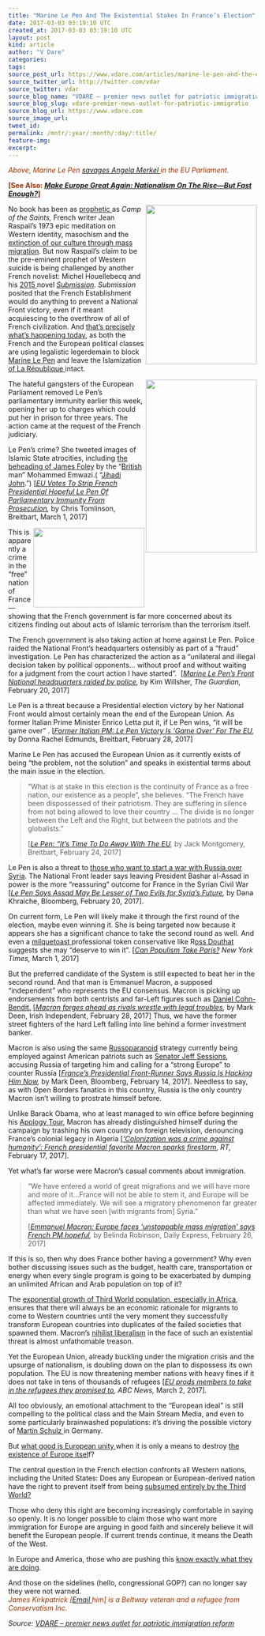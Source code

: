 ```yaml
---
title: "Marine Le Pen And The Existential Stakes In France’s Election"
date: 2017-03-03 03:19:10 UTC
created_at: 2017-03-03 03:19:10 UTC
layout: post
kind: article
author: "V Dare"
categories: 
tags: 
source_post_url: https://www.vdare.com/articles/marine-le-pen-and-the-existential-stakes-in-frances-election
source_twitter_url: http://twitter.com/vdar
source_twitter: vdar
source_blog_name: "VDARE – premier news outlet for patriotic immigration reform"
source_blog_slug: vdare-premier-news-outlet-for-patriotic-immigratio
source_blog_url: https://www.vdare.com
source_image_url: 
tweet_id:
permalink: /mntr/:year/:month/:day/:title/
feature-img: 
excerpt:
---
```

<div class="pf-content"><p><span style="color: #993300;"><em>Above, Marine Le Pen <a href="https://www.youtube.com/watch?v=Fkvpj3fkMYM">savages Angela Merkel </a>in the EU Parliament.</em></span></p>
<p><strong><span style="color: #993300;">[See Also:</span> <a href="http://www.vdare.com/articles/make-europe-great-again-nationalism-on-the-rise-but-fast-enough"><em>Make Europe Great Again: Nationalism On The Rise—But Fast Enough?</em></a><span style="color: #993300;">] </span></strong></p>
<p><img class="alignright wp-image-108356" title="" src="https://s3-us-west-2.amazonaws.com/vdare-live/wp-content/uploads/2017/03/02213947/TheCampOfTheSaints.jpg" width="225" height="323" align="right">No book has been as <a href="http://www.vdare.com/posts/camp-of-the-saints-author-jean-raspail-fears-for-the-future-of-european-civilization">prophetic </a>as <em>Camp of the Saints</em><em>, </em>French writer Jean Raspail’s 1973 epic meditation on Western identity, masochism and the <a href="http://www.vdare.com/posts/jean-raspails-the-camp-of-the-saints">extinction of our culture through mass migration</a>. But now Raspail’s claim to be the pre-eminent prophet of Western suicide is being challenged by another French novelist: Michel Houellebecq and his <a href="https://en.wikipedia.org/wiki/Submission_(novel)">2015 </a>novel <a href="http://www.vdare.com/posts/michel-houellebecq-on-his-novel-about-islams-takeover-of-france"><em>Submission</em></a><em>. Submission </em>posited that the French Establishment would do anything to prevent a National Front victory, even if it meant acquiescing to the overthrow of all of French civilization. And <a href="http://www.vdare.com/posts/downfall-of-europe-houellebecqs-submission-on-track">that’s precisely what’s happening today</a>, as both the French and the European political classes are using legalistic legerdemain to block <a href="https://www.google.com/search?hl=en&amp;q=Marine%20Le%20Pen+site:vdare,com">Marine Le Pen</a> and leave the Islamization <a href="http://www.vdare.com/posts/french-anticlericalism-and-catholic-resistance-has-nothing-to-do-with-charlie-hebdo">of La République </a>intact.</p>
<p><img class="alignright wp-image-108357" title="" src="https://s3-us-west-2.amazonaws.com/vdare-live/wp-content/uploads/2017/03/02213958/Soumission_cover.jpg" width="225" height="350" align="right">The hateful gangsters of the European Parliament removed Le Pen’s parliamentary immunity earlier this week, opening her up to charges which could put her in prison for three years. The action came at the request of the French judiciary.</p>
<p>Le Pen’s crime? She tweeted images of Islamic State atrocities, including <a href="http://www.vdare.com/posts/rappers-and-isis-its-all-about-hating-on-the-west">the beheading of James Foley</a> by the “<a href="http://www.vdare.com/posts/do-muslims-decapitaters-glory-in-the-name-of-briton">British</a> man” Mohammed Emwazi.( “<a href="http://www.breitbart.com/london/2016/01/20/2816985/">Jihadi John</a>.”) [<a href="http://www.breitbart.com/london/2017/03/01/marine-le-pen-lose-parliamentary-immunity-tweets-2015/"><em>EU Votes To Strip French Presidential Hopeful Le Pen Of Parliamentary Immunity From Prosecution</em></a><em>, </em>by Chris Tomlinson, Breitbart, March 1, 2017]</p>
<p><img class="alignright wp-image-108358" src="https://s3-us-west-2.amazonaws.com/vdare-live/wp-content/uploads/2017/03/02214703/836565-lepen-isis-censure.jpg" width="225" height="161" align="right">This is apparently a crime in the “free” nation of France—showing that the French government is far more concerned about its citizens finding out about acts of Islamic terrorism than the terrorism itself.</p>
<p>The French government is also taking action at home against Le Pen. Police raided the National Front’s headquarters ostensibly as part of a “fraud” investigation. Le Pen has characterized the action as a “unilateral and illegal decision taken by political opponents… without proof and without waiting for a judgment from the court action I have started”.  [<a href="https://www.theguardian.com/world/2017/feb/20/marine-le-pen-front-national-headquarters-raided-by-police"><em>Marine Le Pen’s Front National headquarters raided by police</em></a><em>, </em>by Kim Willsher, <i>The Guardian,</i> February 20, 2017]</p>
<p>Le Pen is a threat because a Presidential election victory by her National Front would almost certainly mean the end of the European Union. As former Italian Prime Minister Enrico Letta put it, if Le Pen wins, “it will be game over” . [<a href="http://www.breitbart.com/london/2017/02/28/former-italian-pm-le-pen-victory-is-game-over-for-the-eu/"><em>Former Italian PM: Le Pen Victory Is ‘Game Over’ For The EU</em></a><em>, </em>by Donna Rachel Edmunds, Breitbart, February 28, 2017]</p>
<p>Marine Le Pen has accused the European Union as it currently exists of being “the problem, not the solution” and speaks in existential terms about the main issue in the election.</p>
<blockquote><p>“What is at stake in this election is the continuity of France as a free nation, our existence as a people”, she believes. “The French have been dispossessed of their patriotism. They are suffering in silence from not being allowed to love their country … The divide is no longer between the Left and the Right, but between the patriots and the globalists.”</p>
<p>[<a href="http://www.breitbart.com/london/2017/02/24/le-pen-its-time-to-do-away-with-the-eu/"><em>Le Pen: “It’s Time To Do Away With The EU</em></a><em>, </em>by Jack Montgomery, Breitbart, February 24, 2017]</p><div id="57966237cc52c74a5e1363c4" class="vdb_player vdb_57966237cc52c74a5e1363c456bcd17ce4b018167fea5539">    </div></blockquote>
<p>Le Pen is also a threat to <a href="http://www.vdare.com/articles/trolling-for-war-with-russia">those who want to start a war with Russia over Syria</a>. The National Front leader says leaving President Bashar al-Assad in power is the more “reassuring” outcome for France in the Syrian Civil War [<a href="https://www.bloomberg.com/politics/articles/2017-02-20/le-pen-says-assad-may-be-lesser-of-two-evils-for-syria-s-future/"><em>Le Pen Says Assad May Be Lesser of Two Evils for Syria’s Future</em></a><em>, </em>by Dana Khraiche, Bloomberg, February 20, 2017].</p>
<p>On current form, Le Pen will likely make it through the first round of the election, maybe even winning it. She is being targeted now because it appears she has a significant chance to take the second round as well. And even a <a href="http://www.vdare.com/articles/memo-to-r-douthat-d-brooks-your-conservative-intellectuals-are-just-no-good-which-is-why-we-have-immigration-and-cultural-marxism">milquetoast </a>professional token conservative like R<a href="http://www.vdare.com/posts/douthat-trump-v-ryan-white-identity-politics-v-same-old-same-old">oss Douthat</a> suggests she may “deserve to win it”. [<a href="https://www.nytimes.com/2017/03/01/opinion/can-populism-take-paris.html?_r=0"><em>Can Populism Take Paris?</em></a><em> New York Times, </em>March 1, 2017]</p>
<p>But the preferred candidate of the System is still expected to beat her in the second round. And that man is Emmanuel Macron, a supposed “independent” who represents the EU consensus. Macron is picking up endorsements from both centrists and far-Left figures such as <a href="http://www.vdare.com/articles/viktor-orban-and-the-national-question-in-hungary">Daniel Cohn-Bendit.</a> [<a href="http://www.independent.ie/world-news/europe/macron-forges-ahead-as-rivals-wrestle-with-legal-troubles-35488755.html"><em>Macron forges ahead as rivals wrestle with legal troubles</em></a><em>, </em>by Mark Deen, Irish Independent, February 28, 2017] Thus, we have the former street fighters of the hard Left falling into line behind a former investment banker.</p>
<p>Macron is also using the same <a href="http://www.vdare.com/posts/ethnic-hatred-of-russians-celebrated-in-american-media">Russoparanoid</a> strategy currently being employed against American patriots such as <a href="http://www.vdare.com/articles/sen-jeff-sessions-winning-fight-to-make-gop-a-national-conservative-party">Senator Jeff Sessions</a>, accusing Russia of targeting him and calling for a “strong Europe” to counter Russia [<a href="https://www.bloomberg.com/politics/articles/2017-02-14/macron-urges-eu-pressure-on-russia-as-campaign-suffers-cyber-hit"><em>France’s Presidential Front-Runner Says Russia Is Hacking Him Now</em></a><em>, </em>by Mark Deen, Bloomberg, February 14, 2017]. Needless to say, as with Open Borders fanatics in this country, Russia is the only country Macron isn’t willing to prostrate himself before.</p>
<p>Unlike Barack Obama, who at least managed to win office before beginning his <a href="http://www.vdare.com/posts/obama-apology-tour-to-visit-hiroshima">Apology Tour</a>, Macron has already distinguished himself during the campaign by trashing his own country on foreign television, denouncing France’s colonial legacy in Algeria <a href="https://www.rt.com/news/377637-macron-colonization-france-algeria/">[<em>‘Colonization was a crime against humanity’: French presidential favorite Macron sparks firestorm</em></a><em>, RT, </em>February 17, 2017].</p>
<p>Yet what’s far worse were Macron’s casual comments about immigration.</p>
<blockquote><p>“We have entered a world of great migrations and we will have more and more of it…France will not be able to stem it, and Europe will be affected immediately. We will see a migratory phenomenon far greater than what we have seen [with migrants from] Syria.”</p>
<p>[<a href="http://www.express.co.uk/news/world/772288/Emmanuel-Macron-Europe-faces-unstoppable-mass-migration-says-French-PM-hopeful"><em>Emmanuel Macron: Europe faces ‘unstoppable mass migration’ says French PM hopeful</em></a><em>, </em>by Belinda Robinson, Daily Express, February 26, 2017]</p></blockquote>
<p>If this is so, then why does France bother having a government? Why even bother discussing issues such as the budget, health care, transportation or energy when every single program is going to be exacerbated by dumping an unlimited African and Arab population on top of it?</p>
<p>The <a href="http://www.vdare.com/posts/the-worlds-most-important-graph-african-population-projections">exponential growth of Third World population, especially in Africa</a>, ensures that there will always be an economic rationale for migrants to come to Western countries until the very moment they successfully transform European countries into duplicates of the failed societies that spawned them. Macron’s <a href="http://www.vdare.com/articles/houellebecqs-soumission-would-nietzche-say-islam-can-redeem-europe">nihilist liberalism</a> in the face of such an existential threat is almost unfathomable treason.</p>
<p>Yet the European Union, already buckling under the migration crisis and the upsurge of nationalism, is doubling down on the plan to dispossess its own population. The EU is now threatening member nations with heavy fines if it does not take in tens of thousands of refugees [<a href="http://abcnews.go.com/International/wireStory/eu-prods-members-step-asylum-seeker-relocations-45850740"><em>EU prods members to take in the refugees they promised to</em></a><em>, ABC News, </em>March 2, 2017].</p>
<p>All too obviously, an emotional attachment to the “European ideal” is still compelling to the political class and the Main Stream Media, and even to some particularly brainwashed populations: it’s driving the possible victory of <a href="http://www.vdare.com/articles/make-europe-great-again-nationalism-on-the-rise-but-fast-enough">Martin Schulz </a>in Germany.</p>
<p>But <a href="http://www.vdare.com/articles/economic-nationalism-will-the-pigs-blow-up-europe">what good is European unity </a>when it is only a means to destroy <a href="http://www.vdare.com/articles/the-eu-is-dead-long-live-europe-itself">the existence of Europe itsel</a>f?</p>
<p>The central question in the French election confronts all Western nations, including the United States: Does any European or European-derived nation have the right to prevent itself from being <a href="http://www.vdare.com/posts/90-year-old-jean-raspail-says-i-told-you-so">subsumed entirely by the Third World?</a></p>
<p>Those who deny this right are becoming increasingly comfortable in saying so openly. It is no longer possible to claim those who want more immigration for Europe are arguing in good faith and sincerely believe it will benefit the European people. If current trends continue, it means the Death of the West.</p>
<p>In Europe and America, those who are pushing this <a href="http://www.vdare.com/articles/msm-doesnt-want-to-discuss-third-world-transformation-of-west-trump-should-the-alt-right-will">know exactly what they are doing</a>.</p>
<p>And those on the sidelines (hello, congressional GOP?) can no longer say they were not warned.<br>
<span style="color: #993300;"><em>James Kirkpatrick [</em><span style="color: #993300;"><em><a href="mailto:jkirkpatrick1022@gmail.com">Email </a>him</em></span><em>] is a Beltway veteran and a refugee from Conservatism Inc.</em></span></p>
</div><div class="">
    <i>Source: <a href="https://www.vdare.com">VDARE – premier news outlet for patriotic immigration reform</a></i>
</div>
